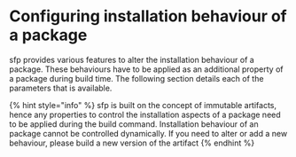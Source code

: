 # Configuring installation behaviour of a package

sfp provides various features to alter the installation behaviour of a package. These behaviours have to be applied  as an additional property of a package during build time. The following section details each of  the parameters that is available.

{% hint style="info" %}
sfp is built on the concept of immutable artifacts, hence any properties to control the installation aspects of a package  need to be applied during the build command.  Installation behaviour of an package cannot be controlled dynamically. If you need to alter or add a new behaviour, please build a new version of the artifact
{% endhint %}
